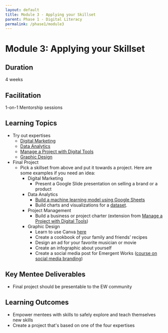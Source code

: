 ```yaml
---
layout: default
title: Module 3 - Applying your Skillset
parent: Phase 1 - Digital Literacy
permalink: /phase1/module3
---
```


# Module 3: Applying your Skillset

## Duration

4 weeks

## Facilitation

1-on-1 Mentorship sessions

## Learning Topics

- Try out expertises
  - [Digital Marketing](https://applieddigitalskills.withgoogle.com/c/college-and-continuing-education/en/try-a-career-in-digital-marketing-and-e-commerce/overview.html)
  - [Data Analytics](https://applieddigitalskills.withgoogle.com/c/college-and-continuing-education/en/try-a-career-in-data-analytics/overview.html)
  - [Manage a Project with Digital Tools](https://applieddigitalskills.withgoogle.com/c/college-and-continuing-education-uk/en-uk/manage-a-project-with-digital-tools/overview.html)
  - [Graphic Design](https://www.canva.com/designschool/courses/graphic-design-basics/)
- Final Project
  - Pick a skillset from above and put it towards a project. Here are some examples if you need an idea:
    - Digital Marketing
      - Present a Google Slide presentation on selling a brand or a product
    - Data Analytics
      - [Build a machine learning model using Google Sheets](https://applieddigitalskills.withgoogle.com/c/middle-and-high-school/en/introduction-to-machine-learning/overview.html)
      - Build charts and visualizations for a [dataset](https://datasetsearch.research.google.com/).
    - Project Management
      - Build a business or project charter (extension from [Manage a Project with Digital Tools](https://applieddigitalskills.withgoogle.com/c/college-and-continuing-education-uk/en-uk/manage-a-project-with-digital-tools/overview.html))
    - Graphic Design
      - Learn to use Canva [here](https://www.canva.com/designschool/tutorials/getting-started/)
      - Create a cookbook of your family and friends’ recipes
      - Design an ad for your favorite musician or movie
      - Create an infographic about yourself
      - Create a social media post for Emergent Works ([course on social media branding](https://www.canva.com/designschool/courses/social-media-mastery/))


## Key Mentee Deliverables

- Final project should be presentable to the EW community

## Learning Outcomes

- Empower mentees with skills to safely explore and teach themselves new skills
- Create a project that's based on one of the four expertises

